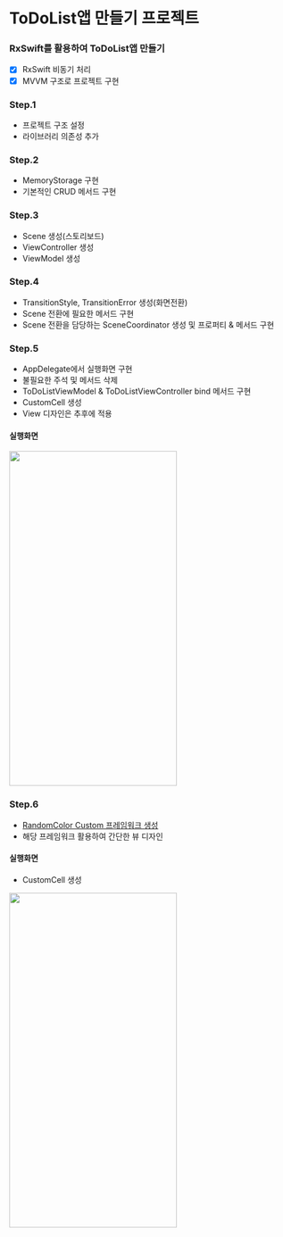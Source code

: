 # ToDoList앱 만들기 프로젝트

### RxSwift를 활용하여 ToDoList앱 만들기
- [x] RxSwift 비동기 처리
- [x] MVVM 구조로 프로젝트 구현

### Step.1
- 프로젝트 구조 설정
- 라이브러리 의존성 추가

### Step.2
- MemoryStorage 구현
- 기본적인 CRUD 메서드 구현

### Step.3
- Scene 생성(스토리보드)
- ViewController 생성
- ViewModel 생성

### Step.4
- TransitionStyle, TransitionError 생성(화면전환)
- Scene 전환에 필요한 메서드 구현
- Scene 전환을 담당하는 SceneCoordinator 생성 및 프로퍼티 & 메서드 구현

### Step.5
- AppDelegate에서 실행화면 구현
- 불필요한 주석 및 메서드 삭제
- ToDoListViewModel & ToDoListViewController bind 메서드 구현
- CustomCell 생성
- View 디자인은 추후에 적용
#### 실행화면
<img src="https://user-images.githubusercontent.com/74946802/117594338-e4568780-b178-11eb-9fc6-91f4a0862dd7.png" width="300" height="600">

### Step.6
- [RandomColor Custom 프레임워크 생성](https://github.com/torch-ray/RandomColorFramework)
- 해당 프레임워크 활용하여 간단한 뷰 디자인
#### 실행화면
- CustomCell 생성
<img src="https://user-images.githubusercontent.com/74946802/117823289-482b9e00-b2a8-11eb-8ef2-607bae3ef1f1.png" width="300" height="600">
